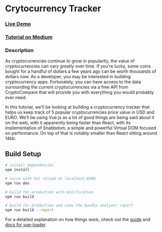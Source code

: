 # Crytocurrency Tracker

### [Live Demo](https://cryptocurrency-tracker-96647.firebaseapp.com)

### [Tutorial on Medium](https://medium.com/eliteng/build-a-cryptocurrency-tracker-with-vue-js-c0efd4c0139e)

### Description
As cryptocurrencies continue to grow in popularity, the value of cryptocurrencies can vary greatly over time. If you’re lucky, some coins bought for a handful of dollars a few years ago can be worth thousands of dollars now. As a developer, you may be interested in building cryptocurrency apps. Fortunately, you can have access to the data surrounding the current cryptocurrencies via a free API from CryptoCompare that will provide you with everything you would probably ever need.

In this tutorial, we’ll be looking at building a cryptocurrency tracker that helps us keep track of 5 popular cryptocurrencies price value in USD and EURO. We’ll be using Vue.js as a lot of good things are being said about it on the web, with it apparently being faster than React, with its implementation of Snabbdom, a simple and powerful Virtual DOM focused on performance. On top of that is notably smaller than React sitting around 14kb.


## Build Setup

``` bash
# install dependencies
npm install

# serve with hot reload at localhost:8080
npm run dev

# build for production with minification
npm run build

# build for production and view the bundle analyzer report
npm run build --report
```

For a detailed explanation on how things work, check out the [guide](http://vuejs-templates.github.io/webpack/) and [docs for vue-loader](http://vuejs.github.io/vue-loader).
